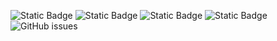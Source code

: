 ![Static Badge](https://img.shields.io/badge/blacklists-60-000000) ![Static Badge](https://img.shields.io/badge/blacklisted-2898916-cc0000) ![Static Badge](https://img.shields.io/badge/whitelisted-2242-00CC00) ![Static Badge](https://img.shields.io/badge/streaming_blacklist-28106-000000) ![GitHub issues](https://img.shields.io/github/issues/fabriziosalmi/blacklists)
